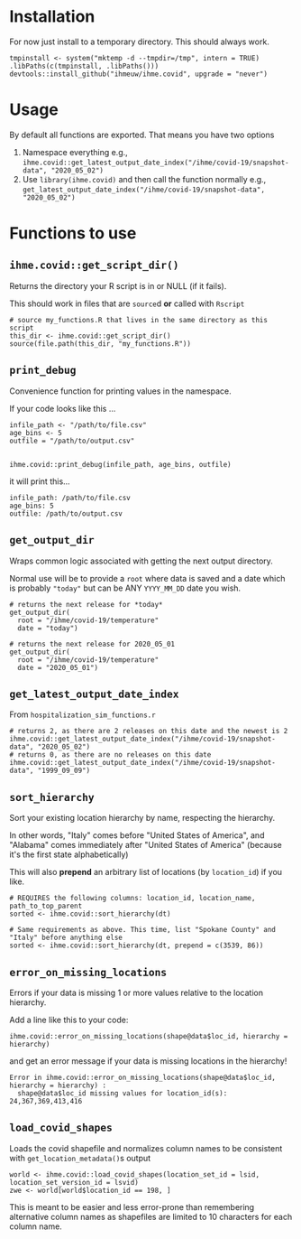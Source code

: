 # Installation

For now just install to a temporary directory. This should always work.
```
tmpinstall <- system("mktemp -d --tmpdir=/tmp", intern = TRUE)
.libPaths(c(tmpinstall, .libPaths()))
devtools::install_github("ihmeuw/ihme.covid", upgrade = "never")
```

# Usage

By default all functions are exported. That means you have two options

1. Namespace everything e.g., `ihme.covid::get_latest_output_date_index("/ihme/covid-19/snapshot-data", "2020_05_02")`
1. Use `library(ihme.covid)` and then call the function normally e.g., `get_latest_output_date_index("/ihme/covid-19/snapshot-data", "2020_05_02")`

# Functions to use

## `ihme.covid::get_script_dir()`

Returns the directory your R script is in or NULL (if it fails).

This should work in files that are `source`d **or** called with `Rscript`
```
# source my_functions.R that lives in the same directory as this script
this_dir <- ihme.covid::get_script_dir()
source(file.path(this_dir, "my_functions.R"))
```

## `print_debug`

Convenience function for printing values in the namespace.

If your code looks like this ...
```
infile_path <- "/path/to/file.csv"
age_bins <- 5
outfile = "/path/to/output.csv"


ihme.covid::print_debug(infile_path, age_bins, outfile)
```

it will print this...
```
infile_path: /path/to/file.csv
age_bins: 5
outfile: /path/to/output.csv
```

## `get_output_dir`

Wraps common logic associated with getting the next output directory.

Normal use will be to provide a `root` where data is saved and a date which is probably `"today"` but can be ANY `YYYY_MM_DD` date you wish.

```
# returns the next release for *today*
get_output_dir(
  root = "/ihme/covid-19/temperature"
  date = "today")

# returns the next release for 2020_05_01
get_output_dir(
  root = "/ihme/covid-19/temperature"
  date = "2020_05_01")
```

## `get_latest_output_date_index`

From `hospitalization_sim_functions.r`

```
# returns 2, as there are 2 releases on this date and the newest is 2
ihme.covid::get_latest_output_date_index("/ihme/covid-19/snapshot-data", "2020_05_02")
# returns 0, as there are no releases on this date
ihme.covid::get_latest_output_date_index("/ihme/covid-19/snapshot-data", "1999_09_09")
```

## `sort_hierarchy`

Sort your existing location hierarchy by name, respecting the hierarchy.

In other words, "Italy" comes before "United States of America", and "Alabama" comes immediately after "United States of America" (because it's the first state alphabetically)

This will also **prepend** an arbitrary list of locations (by `location_id`) if you like.

```
# REQUIRES the following columns: location_id, location_name, path_to_top_parent
sorted <- ihme.covid::sort_hierarchy(dt)

# Same requirements as above. This time, list "Spokane County" and "Italy" before anything else
sorted <- ihme.covid::sort_hierarchy(dt, prepend = c(3539, 86))
```

## `error_on_missing_locations`

Errors if your data is missing 1 or more values relative to the location hierarchy.

Add a line like this to your code:
```
ihme.covid::error_on_missing_locations(shape@data$loc_id, hierarchy = hierarchy)
```

and get an error message if your data is missing locations in the hierarchy!

```
Error in ihme.covid::error_on_missing_locations(shape@data$loc_id, hierarchy = hierarchy) :
  shape@data$loc_id missing values for location_id(s): 24,367,369,413,416
```

## `load_covid_shapes`

Loads the covid shapefile and normalizes column names to be consistent with `get_location_metadata()`s output

```
world <- ihme.covid::load_covid_shapes(location_set_id = lsid, location_set_version_id = lsvid)
zwe <- world[world$location_id == 198, ]
```

This is meant to be easier and less error-prone than remembering alternative column names as shapefiles are limited to 10 characters for each column name.
